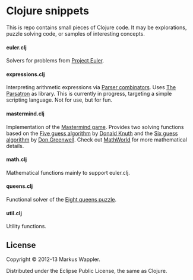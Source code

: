 # Clojure snippets

This is repo contains small pieces of Clojure code. 
It may be explorations, puzzle solving code, 
or samples of interesting concepts.

#### euler.clj
Solvers for problems from [Project Euler][euler].

[euler]: http://projecteuler.net/ "projecteuler.net"

#### expressions.clj

Interpreting arithmetic expressions via [Parser combinators][e1].
Uses [The Parsatron][e2] as library. This is currently in progress,
targeting a simple scripting language. Not for use, but for fun.

[e1]: http://en.wikipedia.org/wiki/Parser_combinator "Wikipedia"
[e2]: https://github.com/youngnh/parsatron "GitHub"

#### mastermind.clj

Implementation of the [Mastermind game][m1]. 
Provides two solving functions based on the 
[Five guess algorithm][m2] by [Donald Knuth][m5]
and the [Six guess algorithm][m3] by [Don Greenwell][m6]. 
Check out [MathWorld][m4] for more mathematical details.

[m1]: http://en.wikipedia.org/wiki/Mastermind_(board_game) "Wikipedia"
[m2]: http://en.wikipedia.org/wiki/Mastermind_(board_game)#Five-guess_algorithm
      "Wikipedia"
[m3]: http://en.wikipedia.org/wiki/Mastermind_(board_game)#Six-guess_algorithm
      "Wikipedia"
[m4]: http://mathworld.wolfram.com/Mastermind.html "Wolfram MathWorld"
[m5]: http://en.wikipedia.org/wiki/Donald_Knuth "Wikipedia"
[m6]: http://math2.eku.edu/greenwell/ "Homepage"

#### math.clj

Mathematical functions mainly to support euler.clj.

#### queens.clj

Functional solver of the [Eight queens puzzle][q].

[q]: http://en.wikipedia.org/wiki/Eight_queens_puzzle "Wikipedia"

#### util.clj

Utility functions.

## License

Copyright © 2012-13 Markus Wappler.

Distributed under the Eclipse Public License, the same as Clojure.
